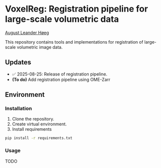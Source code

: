 # VoxelReg: Registration pipeline for large-scale volumetric data 
[August Leander Høeg](https://github.com/AugustHoeg)

This repository contains tools and implementations for registration of large-scale volumetric image data.  

## Updates
- ✅ 2025-08-25: Release of registration pipeline.
- **(To do)** Add registration pipeline using OME-Zarr

## Environment

### Installation
1. Clone the repository.
2. Create virtual environment.
3. Install requirements
```sh
pip install -r requirements.txt
```

### Usage
TODO
